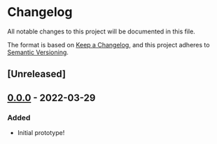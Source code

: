 # Changelog
All notable changes to this project will be documented in this file.

The format is based on [Keep a Changelog](https://keepachangelog.com/en/1.0.0/),
and this project adheres to [Semantic Versioning](https://semver.org/spec/v2.0.0.html).

## [Unreleased]

## [0.0.0] - 2022-03-29

### Added
- Initial prototype!

[0.0.0]: https://github.com/sethvincent/hypergeojson/releases/tag/v0.0.0
